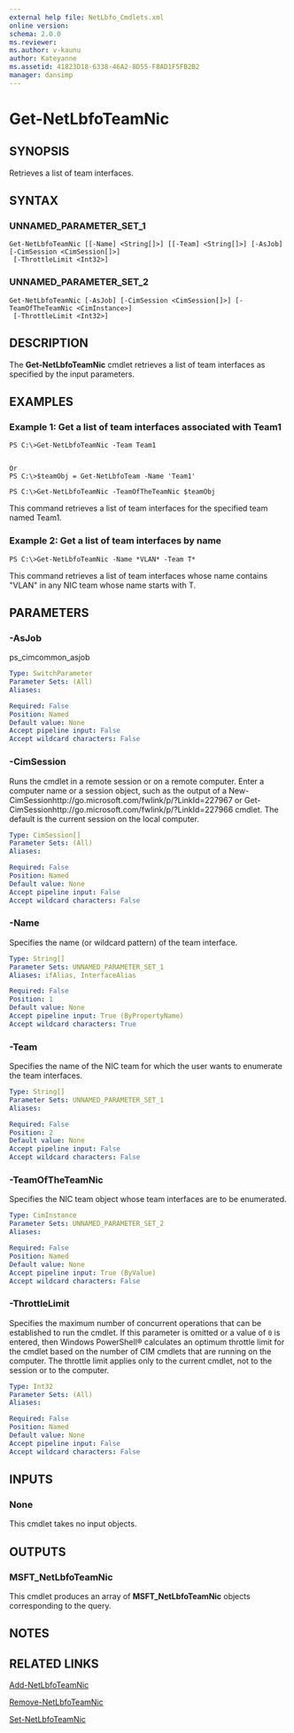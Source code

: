 ```yaml
---
external help file: NetLbfo_Cmdlets.xml
online version: 
schema: 2.0.0
ms.reviewer:
ms.author: v-kaunu
author: Kateyanne
ms.assetid: 41823D18-6338-46A2-8D55-F8AD1F5FB2B2
manager: dansimp
---
```


# Get-NetLbfoTeamNic

## SYNOPSIS
Retrieves a list of team interfaces.

## SYNTAX

### UNNAMED_PARAMETER_SET_1
```
Get-NetLbfoTeamNic [[-Name] <String[]>] [[-Team] <String[]>] [-AsJob] [-CimSession <CimSession[]>]
 [-ThrottleLimit <Int32>]
```

### UNNAMED_PARAMETER_SET_2
```
Get-NetLbfoTeamNic [-AsJob] [-CimSession <CimSession[]>] [-TeamOfTheTeamNic <CimInstance>]
 [-ThrottleLimit <Int32>]
```

## DESCRIPTION
The **Get-NetLbfoTeamNic** cmdlet retrieves a list of team interfaces as specified by the input parameters.

## EXAMPLES

### Example 1: Get a list of team interfaces associated with Team1
```
PS C:\>Get-NetLbfoTeamNic -Team Team1


Or
PS C:\>$teamObj = Get-NetLbfoTeam -Name 'Team1'

PS C:\>Get-NetLbfoTeamNic -TeamOfTheTeamNic $teamObj
```

This command retrieves a list of team interfaces for the specified team named Team1.

### Example 2: Get a list of team interfaces by name
```
PS C:\>Get-NetLbfoTeamNic -Name *VLAN* -Team T*
```

This command retrieves a list of team interfaces whose name contains "VLAN" in any NIC team whose name starts with T.

## PARAMETERS

### -AsJob
ps_cimcommon_asjob

```yaml
Type: SwitchParameter
Parameter Sets: (All)
Aliases: 

Required: False
Position: Named
Default value: None
Accept pipeline input: False
Accept wildcard characters: False
```

### -CimSession
Runs the cmdlet in a remote session or on a remote computer.
Enter a computer name or a session object, such as the output of a New-CimSessionhttp://go.microsoft.com/fwlink/p/?LinkId=227967 or Get-CimSessionhttp://go.microsoft.com/fwlink/p/?LinkId=227966 cmdlet.
The default is the current session on the local computer.

```yaml
Type: CimSession[]
Parameter Sets: (All)
Aliases: 

Required: False
Position: Named
Default value: None
Accept pipeline input: False
Accept wildcard characters: False
```

### -Name
Specifies the name (or wildcard pattern) of the team interface.

```yaml
Type: String[]
Parameter Sets: UNNAMED_PARAMETER_SET_1
Aliases: ifAlias, InterfaceAlias

Required: False
Position: 1
Default value: None
Accept pipeline input: True (ByPropertyName)
Accept wildcard characters: True
```

### -Team
Specifies the name of the NIC team for which the user wants to enumerate the team interfaces.

```yaml
Type: String[]
Parameter Sets: UNNAMED_PARAMETER_SET_1
Aliases: 

Required: False
Position: 2
Default value: None
Accept pipeline input: False
Accept wildcard characters: False
```

### -TeamOfTheTeamNic
Specifies the NIC team object whose team interfaces are to be enumerated.

```yaml
Type: CimInstance
Parameter Sets: UNNAMED_PARAMETER_SET_2
Aliases: 

Required: False
Position: Named
Default value: None
Accept pipeline input: True (ByValue)
Accept wildcard characters: False
```

### -ThrottleLimit
Specifies the maximum number of concurrent operations that can be established to run the cmdlet.
If this parameter is omitted or a value of `0` is entered, then Windows PowerShell® calculates an optimum throttle limit for the cmdlet based on the number of CIM cmdlets that are running on the computer.
The throttle limit applies only to the current cmdlet, not to the session or to the computer.

```yaml
Type: Int32
Parameter Sets: (All)
Aliases: 

Required: False
Position: Named
Default value: None
Accept pipeline input: False
Accept wildcard characters: False
```

## INPUTS

### None
This cmdlet takes no input objects.

## OUTPUTS

### MSFT_NetLbfoTeamNic
This cmdlet produces an array of **MSFT_NetLbfoTeamNic** objects corresponding to the query.

## NOTES

## RELATED LINKS

[Add-NetLbfoTeamNic](./Add-NetLbfoTeamNic.md)

[Remove-NetLbfoTeamNic](./Remove-NetLbfoTeamNic.md)

[Set-NetLbfoTeamNic](./Set-NetLbfoTeamNic.md)

